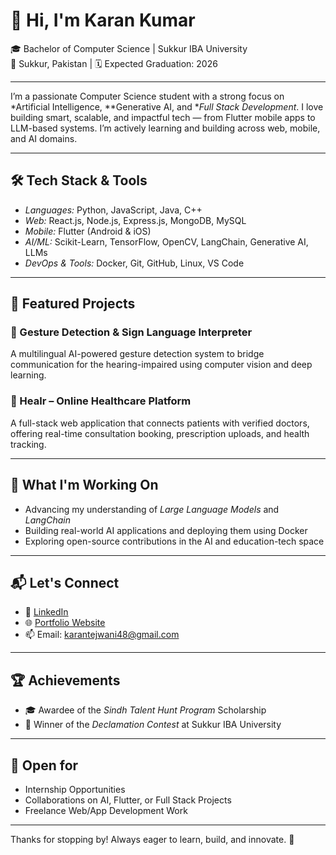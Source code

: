 # 👋 Hi, I'm Karan Kumar

🎓 Bachelor of Computer Science | Sukkur IBA University  
📍 Sukkur, Pakistan | 🗓 Expected Graduation: 2026

---

I’m a passionate Computer Science student with a strong focus on *Artificial Intelligence, **Generative AI, and **Full Stack Development*. I love building smart, scalable, and impactful tech — from Flutter mobile apps to LLM-based systems. I’m actively learning and building across web, mobile, and AI domains.

---

## 🛠 Tech Stack & Tools

- *Languages:* Python, JavaScript, Java, C++
- *Web:* React.js, Node.js, Express.js, MongoDB, MySQL
- *Mobile:* Flutter (Android & iOS)
- *AI/ML:* Scikit-Learn, TensorFlow, OpenCV, LangChain, Generative AI, LLMs
- *DevOps & Tools:* Docker, Git, GitHub, Linux, VS Code

---

## 💼 Featured Projects

### 🔹 Gesture Detection & Sign Language Interpreter  
A multilingual AI-powered gesture detection system to bridge communication for the hearing-impaired using computer vision and deep learning.

### 🔹 Healr – Online Healthcare Platform  
A full-stack web application that connects patients with verified doctors, offering real-time consultation booking, prescription uploads, and health tracking.

---

## 🚀 What I'm Working On

- Advancing my understanding of *Large Language Models* and *LangChain*
- Building real-world AI applications and deploying them using Docker
- Exploring open-source contributions in the AI and education-tech space

---

## 📬 Let's Connect

- 🔗 [LinkedIn](https://linkedin.com/in/karantejwani/)
- 🌐 [Portfolio Website](https://karantejwani.github.io/portfolio)
- 📫 Email: karantejwani48@gmail.com

---

## 🏆 Achievements

- 🎓 Awardee of the *Sindh Talent Hunt Program* Scholarship
- 🥇 Winner of the *Declamation Contest* at Sukkur IBA University

---

## 🤝 Open for

- Internship Opportunities  
- Collaborations on AI, Flutter, or Full Stack Projects  
- Freelance Web/App Development Work

---

Thanks for stopping by! Always eager to learn, build, and innovate. 🌱
